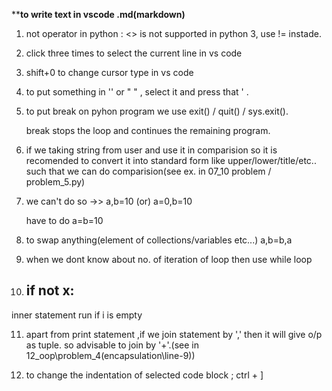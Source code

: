 ********to write text in vscode   .md(markdown)******

1) not operator in python :
   <> is not supported in python 3, use != instade.
2) click three times to select the current line in vs code
3) shift+0 to change cursor type in vs code
4) to put something in '' or " " , select it and press that ' .
5) to put break on pyhon program we use exit() / quit() / sys.exit().

   break stops the loop and continues the remaining program.
6) if we taking string from user and use it in comparision so it is recomended to convert it into standard form like upper/lower/title/etc.. such that we can do comparision(see ex. in 07_10 problem / problem_5.py)

7) we can't do so ->> 
   a,b=10 (or) a=0,b=10

   have to do a=b=10

8) to swap anything(element of collections/variables etc...)
      a,b=b,a

9) when we dont know about no. of iteration of loop then use while loop

10) if not x:
      ---------

   inner statement run if i is empty

11) apart from print statement ,if we join statement by ',' then it will give o/p as tuple.
      so advisable to join by '+'.(see in 12_oop\problem_4(encapsulation\line-9))

12) to change the indentation of selected code block ;
            ctrl + ]